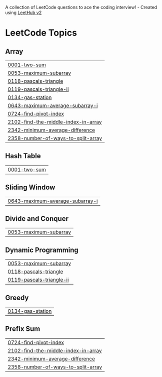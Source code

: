 A collection of LeetCode questions to ace the coding interview! - Created using [LeetHub v2](https://github.com/arunbhardwaj/LeetHub-2.0)
<!---LeetCode Topics Start-->
# LeetCode Topics
## Array
|  |
| ------- |
| [0001-two-sum](https://github.com/saimaneeesh/Leetcode-Solutions/tree/master/0001-two-sum) |
| [0053-maximum-subarray](https://github.com/saimaneeesh/Leetcode-Solutions/tree/master/0053-maximum-subarray) |
| [0118-pascals-triangle](https://github.com/saimaneeesh/Leetcode-Solutions/tree/master/0118-pascals-triangle) |
| [0119-pascals-triangle-ii](https://github.com/saimaneeesh/Leetcode-Solutions/tree/master/0119-pascals-triangle-ii) |
| [0134-gas-station](https://github.com/saimaneeesh/Leetcode-Solutions/tree/master/0134-gas-station) |
| [0643-maximum-average-subarray-i](https://github.com/saimaneeesh/Leetcode-Solutions/tree/master/0643-maximum-average-subarray-i) |
| [0724-find-pivot-index](https://github.com/saimaneeesh/Leetcode-Solutions/tree/master/0724-find-pivot-index) |
| [2102-find-the-middle-index-in-array](https://github.com/saimaneeesh/Leetcode-Solutions/tree/master/2102-find-the-middle-index-in-array) |
| [2342-minimum-average-difference](https://github.com/saimaneeesh/Leetcode-Solutions/tree/master/2342-minimum-average-difference) |
| [2358-number-of-ways-to-split-array](https://github.com/saimaneeesh/Leetcode-Solutions/tree/master/2358-number-of-ways-to-split-array) |
## Hash Table
|  |
| ------- |
| [0001-two-sum](https://github.com/saimaneeesh/Leetcode-Solutions/tree/master/0001-two-sum) |
## Sliding Window
|  |
| ------- |
| [0643-maximum-average-subarray-i](https://github.com/saimaneeesh/Leetcode-Solutions/tree/master/0643-maximum-average-subarray-i) |
## Divide and Conquer
|  |
| ------- |
| [0053-maximum-subarray](https://github.com/saimaneeesh/Leetcode-Solutions/tree/master/0053-maximum-subarray) |
## Dynamic Programming
|  |
| ------- |
| [0053-maximum-subarray](https://github.com/saimaneeesh/Leetcode-Solutions/tree/master/0053-maximum-subarray) |
| [0118-pascals-triangle](https://github.com/saimaneeesh/Leetcode-Solutions/tree/master/0118-pascals-triangle) |
| [0119-pascals-triangle-ii](https://github.com/saimaneeesh/Leetcode-Solutions/tree/master/0119-pascals-triangle-ii) |
## Greedy
|  |
| ------- |
| [0134-gas-station](https://github.com/saimaneeesh/Leetcode-Solutions/tree/master/0134-gas-station) |
## Prefix Sum
|  |
| ------- |
| [0724-find-pivot-index](https://github.com/saimaneeesh/Leetcode-Solutions/tree/master/0724-find-pivot-index) |
| [2102-find-the-middle-index-in-array](https://github.com/saimaneeesh/Leetcode-Solutions/tree/master/2102-find-the-middle-index-in-array) |
| [2342-minimum-average-difference](https://github.com/saimaneeesh/Leetcode-Solutions/tree/master/2342-minimum-average-difference) |
| [2358-number-of-ways-to-split-array](https://github.com/saimaneeesh/Leetcode-Solutions/tree/master/2358-number-of-ways-to-split-array) |
<!---LeetCode Topics End-->